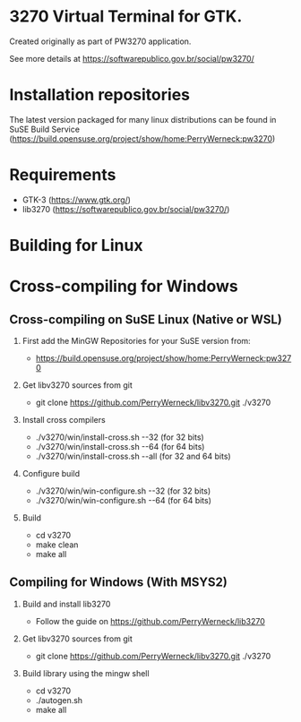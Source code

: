 3270 Virtual Terminal for GTK.
==============================

Created originally as part of PW3270 application.

See more details at https://softwarepublico.gov.br/social/pw3270/

Installation repositories
=========================

The latest version packaged for many linux distributions can be found in SuSE Build Service (https://build.opensuse.org/project/show/home:PerryWerneck:pw3270)

Requirements
============

 * GTK-3 (https://www.gtk.org/)
 * lib3270 (https://softwarepublico.gov.br/social/pw3270/)


Building for Linux
==================


Cross-compiling for Windows
===========================

Cross-compiling on SuSE Linux (Native or WSL)
---------------------------------------------

1. First add the MinGW Repositories for your SuSE version from:

	* https://build.opensuse.org/project/show/home:PerryWerneck:pw3270 

2. Get libv3270 sources from git

	* git clone https://github.com/PerryWerneck/libv3270.git ./v3270

3. Install cross compilers

	* ./v3270/win/install-cross.sh --32 (for 32 bits)
	* ./v3270/win/install-cross.sh --64 (for 64 bits)
	* ./v3270/win/install-cross.sh --all (for 32 and 64 bits)

3. Configure build

	* ./v3270/win/win-configure.sh --32 (for 32 bits)
	* ./v3270/win/win-configure.sh --64 (for 64 bits)

4. Build

	* cd v3270
	* make clean
	* make all


Compiling for Windows (With MSYS2)
----------------------------------

1. Build and install lib3270 

	* Follow the guide on https://github.com/PerryWerneck/lib3270

2. Get libv3270 sources from git

	* git clone https://github.com/PerryWerneck/libv3270.git ./v3270

4. Build library using the mingw shell

	* cd v3270
	* ./autogen.sh
	* make all


